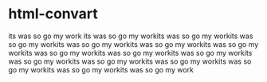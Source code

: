 # html-convart
its was so go my work
its was so go my workits was so go my workits was so go my workits was so go my workits was so go my workits was so go my workits was so go my workits was so go my workits was so go my workits was so go my workits was so go my workits was so go my workits was so go my workits was so go my workits was so go my work
